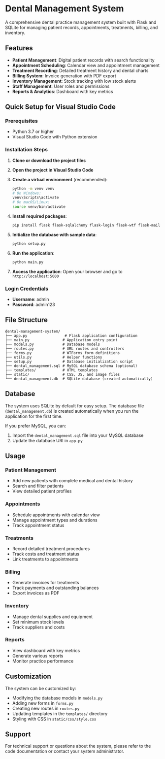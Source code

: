 # Dental Management System

A comprehensive dental practice management system built with Flask and SQLite for managing patient records, appointments, treatments, billing, and inventory.

## Features

- **Patient Management**: Digital patient records with search functionality
- **Appointment Scheduling**: Calendar view and appointment management
- **Treatment Recording**: Detailed treatment history and dental charts
- **Billing System**: Invoice generation with PDF export
- **Inventory Management**: Stock tracking with low stock alerts
- **Staff Management**: User roles and permissions
- **Reports & Analytics**: Dashboard with key metrics

## Quick Setup for Visual Studio Code

### Prerequisites
- Python 3.7 or higher
- Visual Studio Code with Python extension

### Installation Steps

1. **Clone or download the project files**

2. **Open the project in Visual Studio Code**

3. **Create a virtual environment** (recommended):
   ```bash
   python -m venv venv
   # On Windows:
   venv\Scripts\activate
   # On macOS/Linux:
   source venv/bin/activate
   ```

4. **Install required packages**:
   ```bash
   pip install flask flask-sqlalchemy flask-login flask-wtf flask-mail werkzeug email-validator reportlab gunicorn wtforms sqlalchemy
   ```

5. **Initialize the database with sample data**:
   ```bash
   python setup.py
   ```

6. **Run the application**:
   ```bash
   python main.py
   ```

7. **Access the application**:
   Open your browser and go to `http://localhost:5000`

### Login Credentials
- **Username**: admin
- **Password**: admin123

## File Structure

```
dental-management-system/
├── app.py                 # Flask application configuration
├── main.py               # Application entry point
├── models.py             # Database models
├── routes.py             # URL routes and controllers
├── forms.py              # WTForms form definitions
├── utils.py              # Helper functions
├── setup.py              # Database initialization script
├── dental_management.sql # MySQL database schema (optional)
├── templates/            # HTML templates
├── static/               # CSS, JS, and image files
└── dental_management.db  # SQLite database (created automatically)
```

## Database

The system uses SQLite by default for easy setup. The database file (`dental_management.db`) is created automatically when you run the application for the first time.

If you prefer MySQL, you can:
1. Import the `dental_management.sql` file into your MySQL database
2. Update the database URI in `app.py`

## Usage

### Patient Management
- Add new patients with complete medical and dental history
- Search and filter patients
- View detailed patient profiles

### Appointments
- Schedule appointments with calendar view
- Manage appointment types and durations
- Track appointment status

### Treatments
- Record detailed treatment procedures
- Track costs and treatment status
- Link treatments to appointments

### Billing
- Generate invoices for treatments
- Track payments and outstanding balances
- Export invoices as PDF

### Inventory
- Manage dental supplies and equipment
- Set minimum stock levels
- Track suppliers and costs

### Reports
- View dashboard with key metrics
- Generate various reports
- Monitor practice performance

## Customization

The system can be customized by:
- Modifying the database models in `models.py`
- Adding new forms in `forms.py`
- Creating new routes in `routes.py`
- Updating templates in the `templates/` directory
- Styling with CSS in `static/css/style.css`

## Support

For technical support or questions about the system, please refer to the code documentation or contact your system administrator.